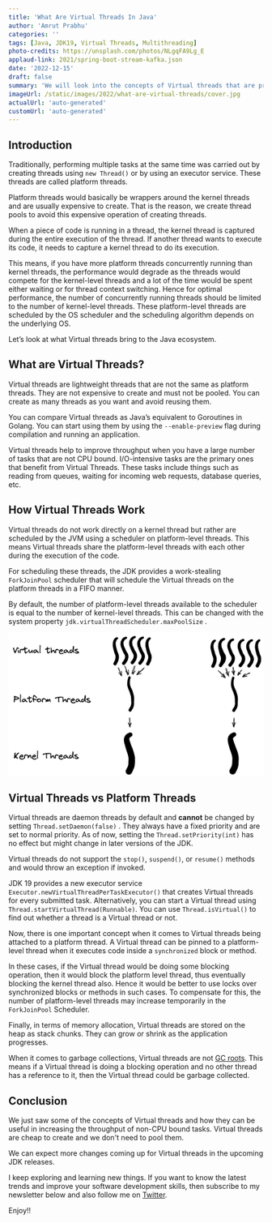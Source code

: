 ```yaml
---
title: 'What Are Virtual Threads In Java'
author: 'Amrut Prabhu'
categories: ''
tags: [Java, JDK19, Virtual Threads, Multithreading]
photo-credits: https://unsplash.com/photos/NLgqFA9Lg_E
applaud-link: 2021/spring-boot-stream-kafka.json
date: '2022-12-15'
draft: false
summary: 'We will look into the concepts of Virtual threads that are provided as a preview feature in JDK 19'
imageUrl: /static/images/2022/what-are-virtual-threads/cover.jpg
actualUrl: 'auto-generated'
customUrl: 'auto-generated'
---
```


## Introduction

Traditionally, performing multiple tasks at the same time was carried out by creating threads using `new Thread()` or by using an executor service. These threads are called platform threads.

Platform threads would basically be wrappers around the kernel threads and are usually expensive to create. That is the reason, we create thread pools to avoid this expensive operation of creating threads.

When a piece of code is running in a thread, the kernel thread is captured during the entire execution of the thread. If another thread wants to execute its code, it needs to capture a kernel thread to do its execution.

This means, if you have more platform threads concurrently running than kernel threads, the performance would degrade as the threads would compete for the kernel-level threads and a lot of the time would be spent either waiting or for thread context switching.
<AdsFlows id="adflow1" slot="8168941152" />
Hence for optimal performance, the number of concurrently running threads should be limited to the number of kernel-level threads. These platform-level threads are scheduled by the OS scheduler and the scheduling algorithm depends on the underlying OS.

Let’s look at what Virtual threads bring to the Java ecosystem.

## What are Virtual Threads?

Virtual threads are lightweight threads that are not the same as platform threads. They are not expensive to create and must not be pooled. You can create as many threads as you want and avoid reusing them.

You can compare Virtual threads as Java’s equivalent to Goroutines in Golang. You can start using them by using the `--enable-preview` flag during compilation and running an application.

Virtual threads help to improve throughput when you have a large number of tasks that are not CPU bound. I/O-intensive tasks are the primary ones that benefit from Virtual Threads. These tasks include things such as reading from queues, waiting for incoming web requests, database queries, etc.

## How Virtual Threads Work

Virtual threads do not work directly on a kernel thread but rather are scheduled by the JVM using a scheduler on platform-level threads. This means Virtual threads share the platform-level threads with each other during the execution of the code.

For scheduling these threads, the JDK provides a work-stealing `ForkJoinPool` scheduler that will schedule the Virtual threads on the platform threads in a FIFO manner.

By default, the number of platform-level threads available to the scheduler is equal to the number of kernel-level threads. This can be changed with the system property `jdk.virtualThreadScheduler.maxPoolSize` .

![Virtual threads understanding](/static/images/2022/what-are-virtual-threads/virtual-threads.png)

## Virtual Threads vs Platform Threads

Virtual threads are daemon threads by default and **cannot** be changed by setting `Thread.setDaemon(false)` . They always have a fixed priority and are set to normal priority. As of now, setting the `Thread.setPriority(int)` has no effect but might change in later versions of the JDK.

<AdsFlows id="adflow2" slot="2393870295" />

Virtual threads do not support the `stop()`, `suspend()`, or `resume()` methods and would throw an exception if invoked.

JDK 19 provides a new executor service `Executor.newVirtualThreadPerTaskExecutor()` that creates Virtual threads for every submitted task. Alternatively, you can start a Virtual thread using `Thread.startVirtualThread(Runnable)`. You can use `Thread.isVirtual()` to find out whether a thread is a Virtual thread or not.

Now, there is one important concept when it comes to Virtual threads being attached to a platform thread. A Virtual thread can be pinned to a platform-level thread when it executes code inside a `synchronized` block or method.

In these cases, if the Virtual thread would be doing some blocking operation, then it would block the platform level thread, thus eventually blocking the kernel thread also. Hence it would be better to use locks over synchronized blocks or methods in such cases. To compensate for this, the number of platform-level threads may increase temporarily in the `ForkJoinPool` Scheduler.

Finally, in terms of memory allocation, Virtual threads are stored on the heap as stack chunks. They can grow or shrink as the application progresses.

When it comes to garbage collections, Virtual threads are not [GC roots](https://www.baeldung.com/java-gc-roots). This means if a Virtual thread is doing a blocking operation and no other thread has a reference to it, then the Virtual thread could be garbage collected.

<AdsFlows id="adflow3" slot="1404222257" />

## Conclusion

We just saw some of the concepts of Virtual threads and how they can be useful in increasing the throughput of non-CPU bound tasks. Virtual threads are cheap to create and we don't need to pool them.

We can expect more changes coming up for Virtual threads in the upcoming JDK releases.

I keep exploring and learning new things. If you want to know the latest trends and improve your software development skills, then subscribe to my newsletter below and also follow me on [Twitter](https://twitter.com/amrutprabhu42).

Enjoy!!

